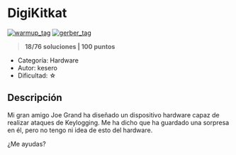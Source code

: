 # DigiKitkat

[![warmup_tag](https://img.shields.io/:Warmup-0000000.svg?labelColor=000000&color=000000)]() [![gerber_tag](https://img.shields.io/:Formato%20Gerber-0000000.svg?labelColor=000000&color=000000)]()

> **18/76 soluciones | 100 puntos**

* Categoría: Hardware
* Autor: kesero
* Dificultad: ☆

## Descripción

Mi gran amigo Joe Grand ha diseñado un dispositivo hardware capaz de realizar ataques de Keylogging.
Me ha dicho que ha guardado una sorpresa en él, pero no tengo ni idea de esto del hardware.

¿Me ayudas?